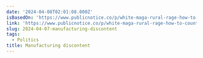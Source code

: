 ```yaml
---
date: '2024-04-08T02:01:08.000Z'
isBasedOn: 'https://www.publicnotice.co/p/white-maga-rural-rage-how-to-counter-it'
link: 'https://www.publicnotice.co/p/white-maga-rural-rage-how-to-counter-it'
slug: 2024-04-07-manufacturing-discontent
tags:
  - Politics
title: Manufacturing discontent
---
```


